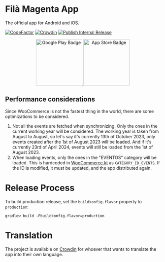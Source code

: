 # Filà Magenta App
The official app for Android and iOS.

[![CodeFactor](https://www.codefactor.io/repository/github/filamagenta/app/badge)](https://www.codefactor.io/repository/github/filamagenta/app)
[![Crowdin](https://badges.crowdin.net/fila-magenta-app/localized.svg)](https://crowdin.com/project/fila-magenta-app)
[![Publish Internal Release](https://github.com/FilaMagenta/App/actions/workflows/internal-release.yml/badge.svg)](https://github.com/FilaMagenta/App/actions/workflows/internal-release.yml)

<div style="text-align: center; width: 100%">
<a href="https://play.google.com/store/apps/details?id=com.arnyminerz.filamagenta.android">
   <img src="https://raw.githubusercontent.com/Volorf/Badges/master/Google%20Play/Google%20Play%20Badge.png" alt="Google Play Badge" style="width: 150px" />
</a>
<img src="https://raw.githubusercontent.com/Volorf/Badges/master/App%20Store/App%20Store%20Badge.png" alt="App Store Badge" style="width: 150px" />
</div>

## Performance considerations
Since WooCommerce is not the fastest thing in the world, there are some optimizations to be considered.
1. Not all the events are fetched when synchronizing.
   Only the ones in the current working year will be considered.
   The working year is taken from August to August, so let's say it's currently 13th of October 2023, only events
   created after the 1st of August 2023 will be loaded.
   And if it's currently 23rd of April 2024, events will still be loaded from the 1st of August 2023.
2. When loading events, only the ones in the "EVENTOS" category will be loaded.
   This is hardcoded in [WooCommerce.kt](/shared/src/commonMain/kotlin/com/arnyminerz/filamagenta/network/woo/WooCommerce.kt)
   as `CATEGORY_ID_EVENTS`.
   If the ID is modified, it must be updated, and the app distributed again.

# Release Process
To build production release, set the `buildkonfig.flavor` property to `production`:
```shell
gradlew build -Pbuildkonfig.flavor=production
```

# Translation
The project is available on [Crowdin](https://crowdin.com/project/fila-magenta-app) for whoever that wants to translate
the app into their own language.

